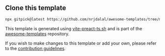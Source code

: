 ## Clone this template

```bash
npx gitpick@latest https://github.com/nrjdalal/awesome-templates/tree/main/vite-apps/vite-preact-ts
```

This template is generated using [vite-preact-ts.sh](https://github.com/nrjdalal/awesome-templates/blob/main/.github/.scripts/vite-preact-ts.sh) and is part of the [awesome-templates](https://github.com/nrjdalal/awesome-templates) repository.

If you wish to make changes to this template or add your own, please refer to the [contribution guidelines](https://github.com/nrjdalal/awesome-templates?tab=readme-ov-file#contributing).
  
